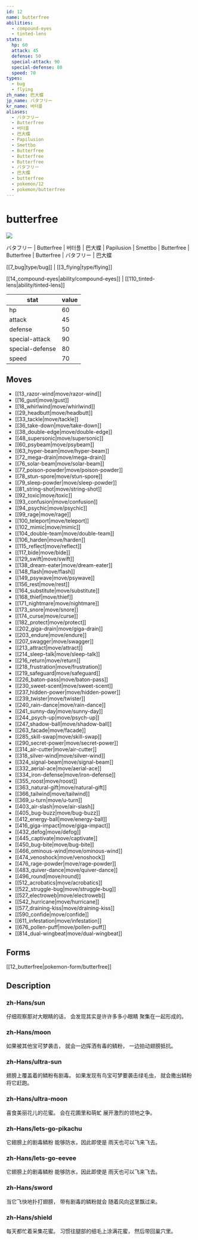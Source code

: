 ```yaml
---
id: 12
name: butterfree
abilities:
  - compound-eyes
  - tinted-lens
stats:
  hp: 60
  attack: 45
  defense: 50
  special-attack: 90
  special-defense: 80
  speed: 70
types:
  - bug
  - flying
zh_name: 巴大蝶
jp_name: バタフリー
kr_name: 버터플
aliases:
  - バタフリー
  - Butterfree
  - 버터플
  - 巴大蝶
  - Papilusion
  - Smettbo
  - Butterfree
  - Butterfree
  - Butterfree
  - バタフリー
  - 巴大蝶
  - butterfree
  - pokemon/12
  - pokemon/butterfree
---
```

# butterfree

![](https://raw.githubusercontent.com/PokeAPI/sprites/master/sprites/pokemon/12.png)

バタフリー | Butterfree | 버터플 | 巴大蝶 | Papilusion | Smettbo | Butterfree | Butterfree | Butterfree | バタフリー | 巴大蝶

[[7_bug|type/bug]] | [[3_flying|type/flying]]

[[14_compound-eyes|ability/compound-eyes]] | [[110_tinted-lens|ability/tinted-lens]]

|stat|value|
|---|---|
|hp|60|
|attack|45|
|defense|50|
|special-attack|90|
|special-defense|80|
|speed|70|


## Moves

- [[13_razor-wind|move/razor-wind]]
- [[16_gust|move/gust]]
- [[18_whirlwind|move/whirlwind]]
- [[29_headbutt|move/headbutt]]
- [[33_tackle|move/tackle]]
- [[36_take-down|move/take-down]]
- [[38_double-edge|move/double-edge]]
- [[48_supersonic|move/supersonic]]
- [[60_psybeam|move/psybeam]]
- [[63_hyper-beam|move/hyper-beam]]
- [[72_mega-drain|move/mega-drain]]
- [[76_solar-beam|move/solar-beam]]
- [[77_poison-powder|move/poison-powder]]
- [[78_stun-spore|move/stun-spore]]
- [[79_sleep-powder|move/sleep-powder]]
- [[81_string-shot|move/string-shot]]
- [[92_toxic|move/toxic]]
- [[93_confusion|move/confusion]]
- [[94_psychic|move/psychic]]
- [[99_rage|move/rage]]
- [[100_teleport|move/teleport]]
- [[102_mimic|move/mimic]]
- [[104_double-team|move/double-team]]
- [[106_harden|move/harden]]
- [[115_reflect|move/reflect]]
- [[117_bide|move/bide]]
- [[129_swift|move/swift]]
- [[138_dream-eater|move/dream-eater]]
- [[148_flash|move/flash]]
- [[149_psywave|move/psywave]]
- [[156_rest|move/rest]]
- [[164_substitute|move/substitute]]
- [[168_thief|move/thief]]
- [[171_nightmare|move/nightmare]]
- [[173_snore|move/snore]]
- [[174_curse|move/curse]]
- [[182_protect|move/protect]]
- [[202_giga-drain|move/giga-drain]]
- [[203_endure|move/endure]]
- [[207_swagger|move/swagger]]
- [[213_attract|move/attract]]
- [[214_sleep-talk|move/sleep-talk]]
- [[216_return|move/return]]
- [[218_frustration|move/frustration]]
- [[219_safeguard|move/safeguard]]
- [[226_baton-pass|move/baton-pass]]
- [[230_sweet-scent|move/sweet-scent]]
- [[237_hidden-power|move/hidden-power]]
- [[239_twister|move/twister]]
- [[240_rain-dance|move/rain-dance]]
- [[241_sunny-day|move/sunny-day]]
- [[244_psych-up|move/psych-up]]
- [[247_shadow-ball|move/shadow-ball]]
- [[263_facade|move/facade]]
- [[285_skill-swap|move/skill-swap]]
- [[290_secret-power|move/secret-power]]
- [[314_air-cutter|move/air-cutter]]
- [[318_silver-wind|move/silver-wind]]
- [[324_signal-beam|move/signal-beam]]
- [[332_aerial-ace|move/aerial-ace]]
- [[334_iron-defense|move/iron-defense]]
- [[355_roost|move/roost]]
- [[363_natural-gift|move/natural-gift]]
- [[366_tailwind|move/tailwind]]
- [[369_u-turn|move/u-turn]]
- [[403_air-slash|move/air-slash]]
- [[405_bug-buzz|move/bug-buzz]]
- [[412_energy-ball|move/energy-ball]]
- [[416_giga-impact|move/giga-impact]]
- [[432_defog|move/defog]]
- [[445_captivate|move/captivate]]
- [[450_bug-bite|move/bug-bite]]
- [[466_ominous-wind|move/ominous-wind]]
- [[474_venoshock|move/venoshock]]
- [[476_rage-powder|move/rage-powder]]
- [[483_quiver-dance|move/quiver-dance]]
- [[496_round|move/round]]
- [[512_acrobatics|move/acrobatics]]
- [[522_struggle-bug|move/struggle-bug]]
- [[527_electroweb|move/electroweb]]
- [[542_hurricane|move/hurricane]]
- [[577_draining-kiss|move/draining-kiss]]
- [[590_confide|move/confide]]
- [[611_infestation|move/infestation]]
- [[676_pollen-puff|move/pollen-puff]]
- [[814_dual-wingbeat|move/dual-wingbeat]]

## Forms



[[12_butterfree|pokemon-form/butterfree]]

## Description

### zh-Hans/sun

仔细观察那对大眼睛的话，
会发现其实是许许多多小眼睛
聚集在一起形成的。

### zh-Hans/moon

如果被其他宝可梦袭击，
就会一边挥洒有毒的鳞粉，
一边拍动翅膀抵抗。

### zh-Hans/ultra-sun

翅膀上覆盖着的鳞粉有剧毒。
如果发现有鸟宝可梦要袭击绿毛虫，
就会撒出鳞粉将它赶跑。

### zh-Hans/ultra-moon

喜食美丽花儿的花蜜。
会在花圃里和萌虻
展开激烈的领地之争。

### zh-Hans/lets-go-pikachu

它翅膀上的剧毒鳞粉
能够防水，因此即使是
雨天也可以飞来飞去。

### zh-Hans/lets-go-eevee

它翅膀上的剧毒鳞粉
能够防水，因此即使是
雨天也可以飞来飞去。

### zh-Hans/sword

当它飞快地扑打翅膀，
带有剧毒的鳞粉就会
随着风向这里飘过来。

### zh-Hans/shield

每天都忙着采集花蜜。
习惯往腿部的细毛上涂满花蜜，
然后带回巢穴里。

